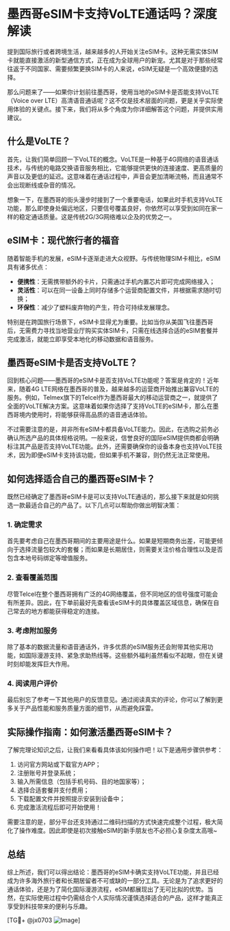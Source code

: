 # 墨西哥eSIM卡支持VoLTE通话吗？深度解读

提到国际旅行或者跨境生活，越来越多的人开始关注eSIM卡。这种无需实体SIM卡就能直接激活的新型通信方式，正在成为全球用户的新宠。尤其是对于那些经常往返于不同国家、需要频繁更换SIM卡的人来说，eSIM无疑是一个高效便捷的选择。

那么问题来了——如果你计划前往墨西哥，使用当地的eSIM卡是否能支持VoLTE（Voice over LTE）高清语音通话呢？这不仅是技术层面的问题，更是关乎实际使用体验的关键点。接下来，我们将从多个角度为你详细解答这个问题，并提供实用建议。

## 什么是VoLTE？

首先，让我们简单回顾一下VoLTE的概念。VoLTE是一种基于4G网络的语音通话技术，与传统的电路交换语音服务相比，它能够提供更快的连接速度、更高质量的声音以及更低的延迟。这意味着在通话过程中，声音会更加清晰流畅，而且通常不会出现断线或杂音的情况。

想象一下，在墨西哥的街头漫步时接到了一个重要电话，如果此时手机支持VoLTE功能，那么即使身处偏远地区，只要信号覆盖良好，你依然可以享受到如同在家一样的稳定通话质量。这是传统2G/3G网络难以企及的优势之一。

## eSIM卡：现代旅行者的福音

随着智能手机的发展，eSIM卡逐渐走进大众视野。与传统物理SIM卡相比，eSIM具有诸多优点：
- **便携性**：无需携带额外的卡片，只需通过手机内置芯片即可完成网络接入；
- **灵活性**：可以在同一设备上同时存储多个运营商配置文件，并根据需求随时切换；
- **环保性**：减少了塑料废弃物的产生，符合可持续发展理念。

特别是在跨国旅行场景下，eSIM卡显得尤为重要。比如当你从美国飞往墨西哥后，无需费力寻找当地营业厅购买实体SIM卡，只需在线选择合适的eSIM套餐并完成激活，就能立即享受本地化的移动数据和语音服务。

## 墨西哥eSIM卡是否支持VoLTE？

回到核心问题——墨西哥的eSIM卡是否支持VoLTE功能呢？答案是肯定的！近年来，随着4G LTE网络在墨西哥的普及，越来越多的运营商开始推出兼容VoLTE的服务。例如，Telmex旗下的Telcel作为墨西哥最大的移动运营商之一，就提供了全面的VoLTE解决方案。这意味着如果你选择了支持VoLTE的eSIM卡，那么在墨西哥境内使用时，将能够获得高品质的语音通话体验。

不过需要注意的是，并非所有eSIM卡都具备VoLTE能力。因此，在选购之前务必确认所选产品的具体规格说明。一般来说，信誉良好的国际eSIM提供商都会明确标注其产品是否支持VoLTE功能。此外，还需要确保你的设备本身也支持VoLTE技术，因为即便eSIM卡支持该功能，但如果手机不兼容，则仍然无法正常使用。

## 如何选择适合自己的墨西哥eSIM卡？

既然已经确定了墨西哥eSIM卡是可以支持VoLTE通话的，那么接下来就是如何挑选一款最适合自己的产品了。以下几点可以帮助你做出明智决策：

### 1. 确定需求
首先要考虑自己在墨西哥期间的主要用途是什么。如果是短期商务出差，可能更倾向于选择流量包较大的套餐；而如果是长期居住，则需要关注价格合理性以及是否包含本地号码绑定等增值服务。

### 2. 查看覆盖范围
尽管Telcel在整个墨西哥拥有广泛的4G网络覆盖，但不同地区的信号强度可能会有所差异。因此，在下单前最好先查看该eSIM卡的具体覆盖区域信息，确保在自己常去的地方都能获得稳定的连接。

### 3. 考虑附加服务
除了基本的数据流量和语音通话外，许多优质的eSIM服务还会附带其他实用功能，如国际漫游支持、紧急求助热线等。这些额外福利虽然看似不起眼，但在关键时刻却能发挥巨大作用。

### 4. 阅读用户评价
最后别忘了参考一下其他用户的反馈意见。通过阅读真实的评论，你可以了解到更多关于产品性能和服务质量方面的细节，从而避免踩雷。

## 实际操作指南：如何激活墨西哥eSIM卡？

了解完理论知识之后，让我们来看看具体该如何操作吧！以下是通用步骤供参考：

1. 访问官方网站或下载官方APP；
2. 注册账号并登录系统；
3. 输入所需信息（包括手机号码、目的地国家等）；
4. 选择合适套餐并支付费用；
5. 下载配置文件并按照提示安装到设备中；
6. 完成激活流程后即可开始使用！

需要注意的是，部分平台还支持通过二维码扫描的方式快速完成整个过程，极大简化了操作难度。因此即使是初次接触eSIM的新手朋友也不必担心复杂度太高哦~

## 总结

综上所述，我们可以得出结论：墨西哥的eSIM卡确实支持VoLTE功能，并且已经成为许多海外旅行者和长期居留者不可或缺的一部分工具。无论是为了追求更好的通话体验，还是为了简化国际漫游流程，eSIM都展现出了无可比拟的优势。当然，在实际使用过程中仍需结合个人实际情况谨慎选择适合的产品，这样才能真正享受到科技带来的便利与乐趣。

[TG💪+ @jx0703 ![Image](https://github.com/user-attachments/assets/dbca1d08-cadb-493c-b0ec-ad6f7a83f270)]